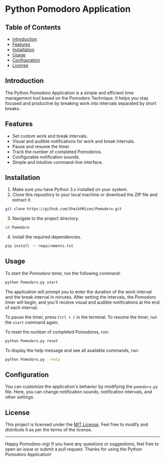 # Python Pomodoro Application

<!-- ![Pomodoro App](pomodoro_app_screenshot.png) -->

## Table of Contents
- [Introduction](#introduction)
- [Features](#features)
- [Installation](#installation)
- [Usage](#usage)
- [Configuration](#configuration)
- [License](#license)

## Introduction

The Python Pomodoro Application is a simple and efficient time management tool based on the Pomodoro Technique. It helps you stay focused and productive by breaking work into intervals separated by short breaks.


## Features

- Set custom work and break intervals.
- Visual and audible notifications for work and break intervals.
- Pause and resume the timer.
- Track the number of completed Pomodoros.
- Configurable notification sounds.
- Simple and intuitive command-line interface.

## Installation

1. Make sure you have Python 3.x installed on your system.
2. Clone this repository to your local machine or download the ZIP file and extract it.

```bash
git clone https://github.com/SheikhMizan/Pomodoro.git
```

3. Navigate to the project directory.

```bash
cd Pomodoro
```

4. Install the required dependencies.

```bash
pip install -r requirements.txt
```

## Usage

To start the Pomodoro timer, run the following command:

```bash
python Pomodoro.py start
```

The application will prompt you to enter the duration of the work interval and the break interval in minutes. After setting the intervals, the Pomodoro timer will begin, and you'll receive visual and audible notifications at the end of each interval.

To pause the timer, press `Ctrl + C` in the terminal. To resume the timer, run the `start` command again.

To reset the number of completed Pomodoros, run:

```bash
python Pomodoro.py reset
```

To display the help message and see all available commands, run:

```bash
python Pomodoro.py --help
```

## Configuration

You can customize the application's behavior by modifying the `pomodoro.py` file. Here, you can change notification sounds, notification intervals, and other settings.


## License

This project is licensed under the [MIT License](LICENSE). Feel free to modify and distribute it as per the terms of the license.

---

Happy Pomodoro-ing! If you have any questions or suggestions, feel free to open an issue or submit a pull request. Thanks for using the Python Pomodoro Application!
